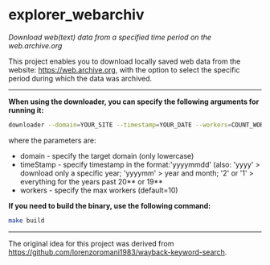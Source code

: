 # explorer_webarchiv
*Download web(text) data from a specified time period on the web.archive.org*

This project enables you to download locally saved web data from the website: https://web.archive.org, with the option to select the specific period during which the data was archived.

--------------------------

**When using the downloader, you can specify the following arguments for running it:**

```bash
downloader --domain=YOUR_SITE --timestamp=YOUR_DATE --workers=COUNT_WORKERS
```

where the parameters are:

* domain - specify the target domain (only lowercase)
* timeStamp - specify timestamp in the format:'yyyymmdd' (also: 'yyyy' > download only a specific year; 'yyyymm' > year and month; '2' or '1' > everything for the years past 20** or 19**
* workers - specify the max workers (default=10)

**If you need to build the binary, use the following command:**

```bash
make build
```

----

The original idea for this project was derived from https://github.com/lorenzoromani1983/wayback-keyword-search.
